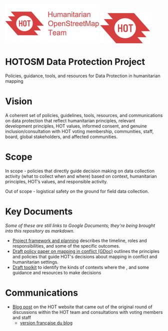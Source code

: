![logo](images/hot_logo.png)
![logo2](images/hot-logo-icon-nav.svg)
# HOTOSM Data Protection Project

Policies, guidance, tools, and resources for Data Protection in humanitarian mapping

# Vision

A coherent set of policies, guidelines, tools, resources, and communications on data protection that reflect humanitarian principles, relevant development principles, HOT values, informed consent, and genuine inclusion/consultation with HOT voting membership, communities, staff, board, global stakeholders, and affected communities.

# Scope
In scope - policies that directly guide decision making on data collection activity (what to collect when and where) based on context, humanitarian principles, HOT’s values, and responsible activity.

Out of scope - logistical safety on the ground for field data collection. 

# Key Documents
*Some of these are still links to Google Documents; they're being brought into this repository as markdown.*

- [Project framework and planning](2022-05_Protection_framework_project_planning.md) describes the timeline, roles and responsibilities, and some of the specific outcomes.
- [Draft policy paper on mapping in conflict (GDoc)](https://docs.google.com/document/d/1SM_VUJ_Lhstv3gf9cwsqBWO2o4AQi4WEIVmob1Hbu9M/edit?usp=sharing) outlines the principles and policies that guide HOT's decisions about mapping in conflict and humanitarian settings.
- [Draft toolkit](https://docs.google.com/document/d/134jufZsT7ErVmi3bI5vlPioNNmskplVH/edit?usp=sharing&ouid=103199202574829995989&rtpof=true&sd=true) to identify the kinds of contexts where the , and some guidance and resources to make decisions

# Communications
- [Blog post](https://www.hotosm.org/updates/mapping-in-conflict/) on the HOT website that came out of the original round of discussions within the HOT team and consultations with voting members and staff
  - [version française du blog]()



